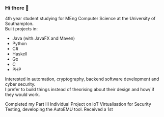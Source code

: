 ### Hi there 👋

4th year student studying for MEng Computer Science at the University of Southampton.  
Built projects in:
  - Java (with JavaFX and Maven)
  - Python
  - C#
  - Haskell
  - Go
  - C
  - PHP

Interested in automation, cryptography, backend software development and cyber security.  
I prefer to build things instead of theorising about their design and how/ if they would work.

Completed my Part III Individual Project on IoT Virtualisation for Security Testing, developing the AutoEMU tool.
Received a 1st
<!--
**hurstie16s/hurstie16s** is a ✨ _special_ ✨ repository because its `README.md` (this file) appears on your GitHub profile.

Here are some ideas to get you started:

- 🔭 I’m currently working on ...
- 🌱 I’m currently learning C
- 👯 I’m looking to collaborate on ...
- 🤔 I’m looking for help with ...
- 💬 Ask me about ...
- 📫 How to reach me: ...
- 😄 Pronouns: ...
- ⚡ Fun fact: ...
-->
